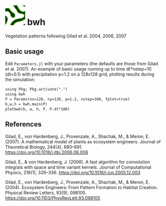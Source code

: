 # ![BWH logo](/docs/src/assets/bwh-small.png) bwh

Vegetation patterns following Gilad et al. 2004, 2006, 2007

## Basic usage

Edit `Parameters.jl` with your parameters (the defaults are those from Gilad et al. 2007).
An example of basic usage running up to time dt*nstep=10 (dt=0.1) 
with precipitation p=1.2 on a 128x128 grid, plotting results during the simulation: 

```
using Pkg; Pkg.activate(".")
using bwh
P = Params(nx=128, ny=128, p=1.2, nstep=100, fplot=true)
b,w,h = bwh.main(P)
plotbwh(b, w, h, P, P.dt*100)
```

## References
Gilad, E., von Hardenberg, J., Provenzale, A., Shachak, M., & Meron, E. (2007). A mathematical model of plants as ecosystem engineers. Journal of Theoretical Biology, 244(4), 680–691. https://doi.org/10.1016/j.jtbi.2006.08.006 

Gilad, E., & von Hardenberg, J. (2006). A fast algorithm for convolution integrals with space and time variant kernels. Journal of Computational Physics, 216(1), 326–336. https://doi.org/10.1016/j.jcp.2005.12.003 

Gilad, E., von Hardenberg, J., Provenzale, A., Shachak, M., & Meron, E. (2004). Ecosystem Engineers: From Pattern Formation to Habitat Creation. Physical Review Letters, 93(9), 098105. https://doi.org/10.1103/PhysRevLett.93.098105 

